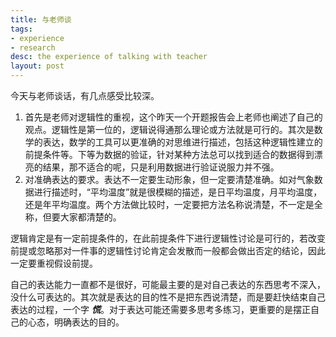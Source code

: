 ```yaml
---
title: 与老师谈
tags:
- experience
- research
desc: the experience of talking with teacher
layout: post
---
```

今天与老师谈话，有几点感受比较深。

1. 首先是老师对逻辑性的重视，这个昨天一个开题报告会上老师也阐述了自己的观点。逻辑性是第一位的，逻辑说得通那么理论或方法就是可行的。其次是数学的表达，数学的工具可以更准确的对思维进行描述，包括这种逻辑性建立的前提条件等。下等为数据的验证，针对某种方法总可以找到适合的数据得到漂亮的结果，那不适合的呢，只是利用数据进行验证说服力并不强。
2. 对准确表达的要求。表达不一定要生动形象，但一定要清楚准确。如对气象数据进行描述时，“平均温度”就是很模糊的描述，是日平均温度，月平均温度，还是年平均温度。两个方法做比较时，一定要把方法名称说清楚，不一定是全称，但要大家都清楚的。

逻辑肯定是有一定前提条件的，在此前提条件下进行逻辑性讨论是可行的，若改变前提或忽略那对一件事的逻辑性讨论肯定会发散而一般都会做出否定的结论，因此一定要重视假设前提。

自己的表达能力一直都不是很好，可能最主要的是对自己表达的东西思考不深入，没什么可表达的。其次就是表达的目的性不是把东西说清楚，而是要赶快结束自己表达的过程，一个字 ***慌***。对于表达可能还需要多思考多练习，更重要的是摆正自己的心态，明确表达的目的。
